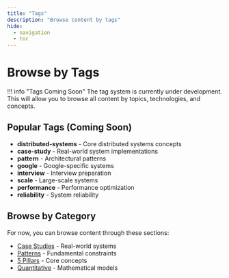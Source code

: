 ```yaml
---
title: "Tags"
description: "Browse content by tags"
hide:
  - navigation
  - toc
---
```


# Browse by Tags

!!! info "Tags Coming Soon"
    The tag system is currently under development. This will allow you to browse all content by topics, technologies, and concepts.

## Popular Tags (Coming Soon)

- **distributed-systems** - Core distributed systems concepts
- **case-study** - Real-world system implementations
- **pattern** - Architectural patterns
- **google** - Google-specific systems
- **interview** - Interview preparation
- **scale** - Large-scale systems
- **performance** - Performance optimization
- **reliability** - System reliability

## Browse by Category

For now, you can browse content through these sections:

- [Case Studies](../architects-handbook/case-studies/index.md) - Real-world systems
- [Patterns](../pattern-library/core-principles/laws/index.md) - Fundamental constraints
- [5 Pillars](../core-principles/pillars/index.md) - Core concepts
- [Quantitative](../architects-handbook/quantitative-analysis/index.md) - Mathematical models
